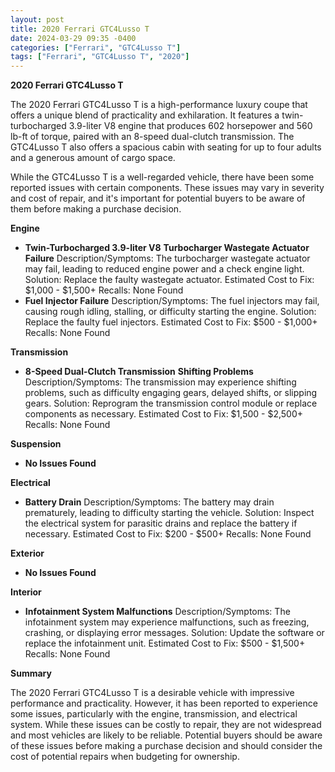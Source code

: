 ```yaml
---
layout: post
title: 2020 Ferrari GTC4Lusso T
date: 2024-03-29 09:35 -0400
categories: ["Ferrari", "GTC4Lusso T"]
tags: ["Ferrari", "GTC4Lusso T", "2020"]
---
```

**2020 Ferrari GTC4Lusso T**

The 2020 Ferrari GTC4Lusso T is a high-performance luxury coupe that offers a unique blend of practicality and exhilaration. It features a twin-turbocharged 3.9-liter V8 engine that produces 602 horsepower and 560 lb-ft of torque, paired with an 8-speed dual-clutch transmission. The GTC4Lusso T also offers a spacious cabin with seating for up to four adults and a generous amount of cargo space.

While the GTC4Lusso T is a well-regarded vehicle, there have been some reported issues with certain components. These issues may vary in severity and cost of repair, and it's important for potential buyers to be aware of them before making a purchase decision.

**Engine**

* **Twin-Turbocharged 3.9-liter V8**
    **Turbocharger Wastegate Actuator Failure**
    Description/Symptoms: The turbocharger wastegate actuator may fail, leading to reduced engine power and a check engine light.
    Solution: Replace the faulty wastegate actuator.
    Estimated Cost to Fix: $1,000 - $1,500+
    Recalls: None Found
* **Fuel Injector Failure**
    Description/Symptoms: The fuel injectors may fail, causing rough idling, stalling, or difficulty starting the engine.
    Solution: Replace the faulty fuel injectors.
    Estimated Cost to Fix: $500 - $1,000+
    Recalls: None Found

**Transmission**

* **8-Speed Dual-Clutch Transmission**
    **Shifting Problems**
    Description/Symptoms: The transmission may experience shifting problems, such as difficulty engaging gears, delayed shifts, or slipping gears.
    Solution: Reprogram the transmission control module or replace components as necessary.
    Estimated Cost to Fix: $1,500 - $2,500+
    Recalls: None Found

**Suspension**

* **No Issues Found**

**Electrical**

* **Battery Drain**
    Description/Symptoms: The battery may drain prematurely, leading to difficulty starting the vehicle.
    Solution: Inspect the electrical system for parasitic drains and replace the battery if necessary.
    Estimated Cost to Fix: $200 - $500+
    Recalls: None Found

**Exterior**

* **No Issues Found**

**Interior**

* **Infotainment System Malfunctions**
    Description/Symptoms: The infotainment system may experience malfunctions, such as freezing, crashing, or displaying error messages.
    Solution: Update the software or replace the infotainment unit.
    Estimated Cost to Fix: $500 - $1,500+
    Recalls: None Found

**Summary**

The 2020 Ferrari GTC4Lusso T is a desirable vehicle with impressive performance and practicality. However, it has been reported to experience some issues, particularly with the engine, transmission, and electrical system. While these issues can be costly to repair, they are not widespread and most vehicles are likely to be reliable. Potential buyers should be aware of these issues before making a purchase decision and should consider the cost of potential repairs when budgeting for ownership.

